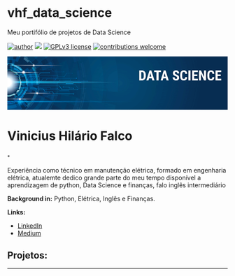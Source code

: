 # vhf_data_science
Meu portifólio de projetos de Data Science

[![author](https://img.shields.io/badge/author-viniciushf-red.svg)](https://www.linkedin.com/in/vinicius-hf-7538a815a/) [![](https://img.shields.io/badge/python-3.7+-blue.svg)](https://www.python.org/downloads/release/python-365/) [![GPLv3 license](https://img.shields.io/badge/License-GPLv3-blue.svg)](http://perso.crans.org/besson/LICENSE.html) [![contributions welcome](https://img.shields.io/badge/contributions-welcome-brightgreen.svg?style=flat)](https://github.com/vinicius/data_science/issues)

<p align="center">
  <img src="banner.png" alt>
</p>

# Vinicius Hilário Falco
<sub>*

Experiência como técnico em manutenção elétrica, formado em engenharia elétrica, atualemte dedico grande parte do meu tempo disponível a aprendizagem de python, Data Science e finanças, falo inglês intermediário 

**Background in:** Python, Elétrica, Inglês e Finanças.

**Links:**
* [LinkedIn](https://www.linkedin.com/in/vinicius-hf-7538a815a/)
* [Medium]()


## Projetos:
---
